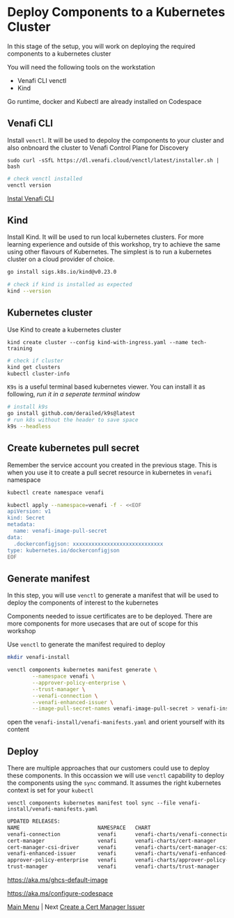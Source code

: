 # Deploy Components to a Kubernetes Cluster

In this stage of the setup, you will work on deploying the required components to a kubernetes cluster

You will need the following tools on the workstation 

- Venafi CLI venctl
- Kind

Go runtime, docker and Kubectl are already installed on Codespace


## Venafi CLI

Install `venctl`. It will be used to depoloy the components to your cluster and also onbnoard the cluster to Venafi Control Plane for Discovery

```
sudo curl -sSfL https://dl.venafi.cloud/venctl/latest/installer.sh | bash
```

```bash
# check venctl installed
venctl version
```

[Instal Venafi CLI](https://docs.venafi.cloud/vaas/venctl/t-venctl-install/)

## Kind

Install Kind. It will be used to run local kubernetes clusters. For more learning experience and outside of this workshop, try to achieve the same using other flavours of Kubernetes. The simplest is to run a kubernetes cluster on a cloud provider of choice. 

```bash
go install sigs.k8s.io/kind@v0.23.0
```

```bash
# check if kind is installed as expected
kind --version
```

## Kubernetes cluster

Use Kind to create a kubernetes cluster 

```
kind create cluster --config kind-with-ingress.yaml --name tech-training
```

```bash
# check if cluster 
kind get clusters 
kubectl cluster-info
```

`K9s` is a useful terminal based kubernetes viewer. You can install it as following, *run it in a seperate terminal window*

```bash
# install k9s
go install github.com/derailed/k9s@latest
# run k8s without the header to save space
k9s --headless
```

## Create kubernetes pull secret

Remember the service account you created in the previous stage. This is when you use it to create a pull secret resource in kubernetes in `venafi` namespace

```bash
kubectl create namespace venafi

kubectl apply --namespace=venafi -f - <<EOF
apiVersion: v1
kind: Secret
metadata:
  name: venafi-image-pull-secret
data:
  .dockerconfigjson: xxxxxxxxxxxxxxxxxxxxxxxxxxxxx
type: kubernetes.io/dockerconfigjson
EOF
```


## Generate manifest

In this step, you will use `venctl` to generate a manifest that will be used to deploy the components of interest to the kubernetes

Components needed to issue certificates are to be deployed. There are more components for more usecases that are out of scope for this workshop 

Use `venctl` to generate the manifest required to deploy

```bash
mkdir venafi-install
```

```bash
venctl components kubernetes manifest generate \
        --namespace venafi \
        --approver-policy-enterprise \
        --trust-manager \
        --venafi-connection \
        --venafi-enhanced-issuer \
        --image-pull-secret-names venafi-image-pull-secret > venafi-install/venafi-manifests.yaml
```

open the `venafi-install/venafi-manifests.yaml` and orient yourself with its content



## Deploy

There are multiple approaches that our customers could use to deploy these components. In this occassion we will use `venctl` capability to deploy the components using the `sync` command. It assumes the right kubernetes context is set for your `kubectl`

```
venctl components kubernetes manifest tool sync --file venafi-install/venafi-manifests.yaml
```


```bash
UPDATED RELEASES:
NAME                         NAMESPACE   CHART                                      VERSION   DURATION
venafi-connection            venafi      venafi-charts/venafi-connection            v0.1.0          2s
cert-manager                 venafi      venafi-charts/cert-manager                 v1.14.5      1m51s
cert-manager-csi-driver      venafi      venafi-charts/cert-manager-csi-driver      v0.8.1          3s
venafi-enhanced-issuer       venafi      venafi-charts/venafi-enhanced-issuer       v0.14.0        23s
approver-policy-enterprise   venafi      venafi-charts/approver-policy-enterprise   v0.17.0        23s
trust-manager                venafi      venafi-charts/trust-manager                v0.10.0        17 
```



https://aka.ms/ghcs-default-image

https://aka.ms/configure-codespace

[Main Menu](../README.md) | Next [Create a Cert Manager Issuer](README3.md)